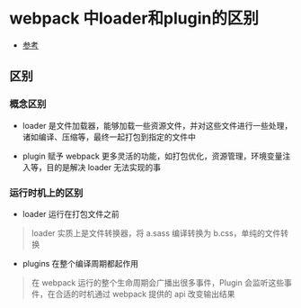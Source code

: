 # webpack 中loader和plugin的区别

- [参考](https://mp.weixin.qq.com/s/U5J6nCANyKx3olFTzRVr6g)

## 区别

### 概念区别

- loader 是文件加载器，能够加载一些资源文件，并对这些文件进行一些处理，诸如编译、压缩等，最终一起打包到指定的文件中 

- plugin 赋予 webpack 更多灵活的功能，如打包优化，资源管理，环境变量注入等，目的是解决 loader 无法实现的事 

### 运行时机上的区别

- loader 运行在打包文件之前

> loader 实质上是文件转换器，将 a.sass 编译转换为 b.css，单纯的文件转换

- plugins 在整个编译周期都起作用 

> 在 webpack 运行的整个生命周期会广播出很多事件，Plugin 会监听这些事件，在合适的时机通过 webpack 提供的 api 改变输出结果

